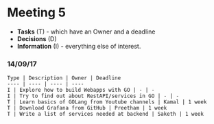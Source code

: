 # Meeting 5

* **Tasks** (T) - which have an Owner and a deadline
* **Decisions** (D)
* **Information** (I) - everything else of interest.


### 14/09/17

	Type | Description | Owner | Deadline
	---- | ---- | ---- | ----
	I | Explore how to build Webapps with GO | - | -
	I | Try to find out about RestAPI/services in GO | - | -
	T | Learn basics of GOLang from Youtube channels | Kamal | 1 week
	T | Download Grafana from GitHub | Preetham | 1 week
	T | Write a list of services needed at backend | Saketh | 1 week
